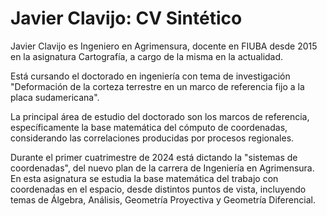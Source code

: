 # Javier Clavijo: CV Sintético

Javier Clavijo es Ingeniero en Agrimensura, docente en FIUBA desde 2015 en la
asignatura Cartografía, a cargo de la misma en la actualidad.

Está cursando el doctorado en ingeniería con tema de investigación "Deformación
de la corteza terrestre en un marco de referencia fijo a la placa sudamericana".

La principal área de estudio del doctorado son los marcos de referencia,
específicamente la base matemática del cómputo de coordenadas, considerando las
correlaciones producidas por procesos regionales.

Durante el primer cuatrimestre de 2024 está dictando la "sistemas de coordenadas",
del nuevo plan de la carrera de Ingeniería en Agrimensura. En esta asignatura
se estudia la base matemática del trabajo con coordenadas en el espacio, desde
distintos puntos de vista, incluyendo temas de Álgebra, Análisis, Geometría
Proyectiva y Geometría Diferencial.
